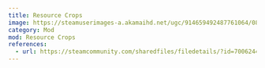 ```yaml
---
title: Resource Crops
image: https://steamuserimages-a.akamaihd.net/ugc/914659492487761064/0817C7245D93EACD6CA75430B6ABA4CC6971DD75/?imw=268&imh=268&ima=fit&impolicy=Letterbox&imcolor=%23000000&letterbox=true
category: Mod
mod: Resource Crops
references:
  - url: https://steamcommunity.com/sharedfiles/filedetails/?id=700624475
---
```

